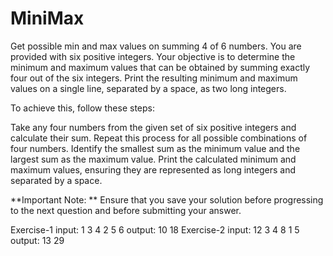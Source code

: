 # MiniMax

Get possible min and max values on summing 4 of 6 numbers.
You are provided with six positive integers. Your objective is to determine the minimum and maximum values that can be obtained by summing exactly four out of the six integers. Print the resulting minimum and maximum values on a single line, separated by a space, as two long integers.

To achieve this, follow these steps:

Take any four numbers from the given set of six positive integers and calculate their sum.
Repeat this process for all possible combinations of four numbers.
Identify the smallest sum as the minimum value and the largest sum as the maximum value.
Print the calculated minimum and maximum values, ensuring they are represented as long integers and separated by a space.

**Important Note: **
Ensure that you save your solution before progressing to the next question and before submitting your answer.

Exercise-1
input:
1 3 4 2 5 6
output:
10 18
Exercise-2
input:
12 3 4 8 1 5
output:
13 29

